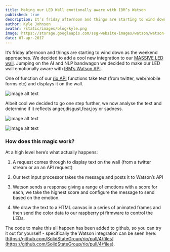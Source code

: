 ```yaml
---
title: Making our LED Wall emotionally aware with IBM’s Watson
published: true
description: It’s friday afternoon and things are starting to wind down as the weekend approaches. We decided to add a cool new integration to our MASSIVE LED wall.
author: Kyle Johnson
avatar: /static/images/blog/kyle.png
image: https://storage.googleapis.com/ssg-website-images/watson/watson-cover-new.jpg
date: 07-apr-2017
---
```


It’s friday afternoon and things are starting to wind down as the weekend approaches. We decided to add a cool new integration to our [MASSIVE LED wall](https://solidstategroup.com/2017/03/03/2017/we-built-a-giant-pixel-wall-for-fun-but-what-we-learnt-went-a-lot-further/). Jumping on the AI and NLP bandwagon we decided to make our LED wall emotionally aware with [IBM’s Watson API](https://www.ibm.com/watson/developercloud/tone-analyzer.html).

One of function of our [rio API](https://github.com/SolidStateGroup/rio) functions take text (from twitter, web/mobile forms etc) and displays it on the wall.

![image alt text](https://storage.googleapis.com/ssg-website-images/watson/1.gif)

Albeit cool we decided to go one step further, we now analyse the text and determine if it reflects anger,disgust,fear,joy or sadness.

![image alt text](https://storage.googleapis.com/ssg-website-images/watson/2.gif)

![image alt text](https://storage.googleapis.com/ssg-website-images/watson/3.gif)

### How does this magic work?

At a high level here’s what actually happens:

1. A request comes through to display text on the wall (from a twitter stream or an an API request)

2. Our text input processor takes the message and posts it to Watson’s API

3. Watson sends a response giving a range of emotions with a score for each, we take the highest score and configure the message to send based on the emotion.

4. We draw the text to a HTML canvas in a series of animated frames and then send the color data to our raspberry pi firmware to control the LEDs.

The code to make this  all happen has been added to github, so you can try it out for yourself - specifically the Watson integration can be seen here: [https://github.com/SolidStateGroup/rio/pull/4/files](https://github.com/SolidStateGroup/rio/pull/4/files).

